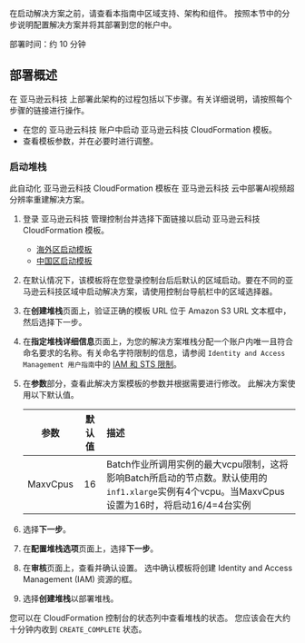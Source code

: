 在启动解决方案之前，请查看本指南中区域支持、架构和组件。 按照本节中的分步说明配置解决方案并将其部署到您的帐户中。

部署时间：约 10 分钟

## 部署概述
在 亚马逊云科技 上部署此架构的过程包括以下步骤。有关详细说明，请按照每个步骤的链接进行操作。

- 在您的 亚马逊云科技 账户中启动 亚马逊云科技 CloudFormation 模板。
- 查看模板参数，并在必要时进行调整。

### 启动堆栈

此自动化 亚马逊云科技 CloudFormation 模板在 亚马逊云科技 云中部署AI视频超分辨率重建解决方案。

1. 登录 亚马逊云科技 管理控制台并选择下面链接以启动 亚马逊云科技 CloudFormation 模板。
    - [海外区启动模板][launch-template]
    - [中国区启动模板][launch-template-cn]

2. 在默认情况下，该模板将在您登录控制台后后默认的区域启动。要在不同的亚马逊云科技区域中启动解决方案，请使用控制台导航栏中的区域选择器。
3. 在**创建堆栈**页面上，验证正确的模板 URL 位于 Amazon S3 URL 文本框中，然后选择下一步。
4. 在**指定堆栈详细信息**页面上，为您的解决方案堆栈分配一个账户内唯一且符合命名要求的名称。有关命名字符限制的信息，请参阅 `Identity and Access Management 用户指南`中的 [IAM 和 STS 限制][iam-limit]。
5. 在**参数**部分，查看此解决方案模板的参数并根据需要进行修改。 此解决方案使用以下默认值。

    |         参数        |    默认值    |                                                      描述                                                      |
    |:-------------------:|:------------:|:--------------------------------------------------------------------------------------------------------------|
    |  MaxvCpus | 16 | Batch作业所调用实例的最大vcpu限制，这将影响Batch所启动的节点数。默认使用的`inf1.xlarge`实例有4个vcpu。当MaxvCpus设置为16时，将启动16/4=4台实例 |

6. 选择**下一步**。
7. 在**配置堆栈选项**页面上，选择**下一步**。
8. 在**审核**页面上，查看并确认设置。 选中确认模板将创建 Identity and Access Management (IAM) 资源的框。
9. 选择**创建堆栈**以部署堆栈。

您可以在 CloudFormation 控制台的状态列中查看堆栈的状态。 您应该会在大约十分钟内收到 `CREATE_COMPLETE` 状态。


[launch-template]: https://console.aws.amazon.com/cloudformation/home?region=us-west-2#/stacks/new?stackName=SuperResolution&templateURL=https://aws-gcr-solutions.s3.amazonaws.com/Aws-gcr-ai-super-resolution/latest/SuperResolutionStack.template
[launch-template-cn]: https://console.amazonaws.cn/cloudformation/home?region=cn-north-1#/stacks/new?stackName=SuperResolution&templateURL=https://aws-gcr-solutions.s3.cn-north-1.amazonaws.com.cn/Aws-gcr-ai-super-resolution/latest/SuperResolutionStack.template
[iam-limit]: https://docs.aws.amazon.com/IAM/latest/UserGuide/reference_iam-quotas.html